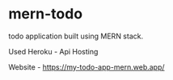 # mern-todo
todo application built using MERN stack. 

Used Heroku - Api Hosting

Website - https://my-todo-app-mern.web.app/
